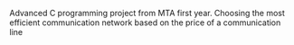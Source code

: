 Advanced C programming project from MTA first year. 
Choosing the most efficient communication network based on the price of a communication line
